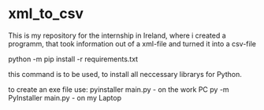 # xml_to_csv
 This is my repository for the internship in Ireland, where i created a programm, that took information out of a xml-file and turned it into a csv-file

python -m pip install -r requirements.txt

this command is to be used, to install all neccessary 
librarys for Python.

to create an  exe file use:
    pyinstaller main.py - on the work PC
    py -m PyInstaller main.py - on my Laptop
